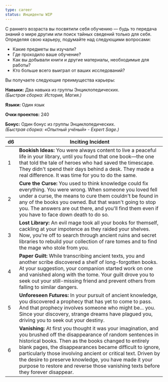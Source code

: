 ```yaml
---
type: career
status: Инциденты WIP
---
```

С раннего возраста вы посвятили себя обучению — будь то передача знаний о мире другим или поиск тайных сведений только для себя. Определяя свою карьеру, подумайте над следующими вопросами:
- Какие предметы вы изучали?    
- Где проходило ваше обучение?    
- Как вы добывали книги и другие материалы, необходимые для работы?    
- Кто больше всего выиграл от ваших исследований?

Вы получаете следующие преимущества карьеры:

**Навыки:** Два навыка из группы Энциклопедических.  
_(Быстрая сборка: История, Магия.)_

**Языки:** Один язык

**Очки проектов:** 240

**Бонус:** Один бонус из группы Энциклопедических.  
_(Быстрая сборка: «Опытный учёный» - Expert Sage.)_

| d6  | Inciting Incident                                                                                                                                                                                                                                                                                                                                                                                                                                          |
| --- | ---------------------------------------------------------------------------------------------------------------------------------------------------------------------------------------------------------------------------------------------------------------------------------------------------------------------------------------------------------------------------------------------------------------------------------------------------------- |
| 1   | **Bookish Ideas:** You were always content to live a peaceful life in your library, until you found that one book—the one that told the tale of heroes who had saved the timescape. They didn't spend their days behind a desk. They made a real difference. It was time for you to do the same.                                                                                                                                                           |
| 2   | **Cure the Curse:** You used to think knowledge could fix everything. You were wrong. When someone you loved fell under a curse, the means to cure them couldn't be found in any of the books you owned. But that wasn't going to stop you. The answers are out there, and you'll find them even if you have to face down death to do so.                                                                                                                  |
| 3   | **Lost Library:** An evil mage took all your books for themself, cackling at your impotence as they raided your shelves. Now, you're off to search through ancient ruins and secret libraries to rebuild your collection of rare tomes and to find the mage who stole from you.                                                                                                                                                                            |
| 4   | **Paper Guilt:** While transcribing ancient texts, you and another scribe discovered a shelf of long-forgotten books. At your suggestion, your companion started work on one and vanished along with the tome. Your guilt drove you to seek out your still-missing friend and prevent others from falling to similar dangers.                                                                                                                              |
| 5   | **Unforeseen Futures:** In your pursuit of ancient knowledge, you discovered a prophecy that has yet to come to pass. And that prophecy involves someone who might be... you. Since your discovery, strange dreams have plagued you, driving you to seek out your destiny.                                                                                                                                                                                 |
| 6   | **Vanishing:** At first you thought it was your imagination, and you brushed off the disappearance of random sentences in historical books. Then as the books changed to entirely blank pages, the disappearances became difficult to ignore, particularly those involving ancient or critical text. Driven by the desire to preserve knowledge, you have made it your purpose to restore and reverse those vanishing texts before they forever disappear. |
